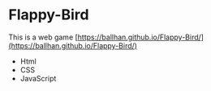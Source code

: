 # Flappy-Bird
This is a web game [https://ballhan.github.io/Flappy-Bird/](https://ballhan.github.io/Flappy-Bird/) 
  * Html
  * CSS
  * JavaScript
